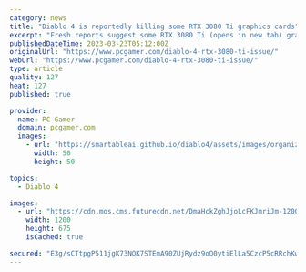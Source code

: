 ```yaml
---
category: news
title: "Diablo 4 is reportedly killing some RTX 3080 Ti graphics cards"
excerpt: "Fresh reports suggest some RTX 3080 Ti (opens in new tab) graphics cards are running horribly, or even dying, while playing the Diablo 4 closed beta over the weekend. It appears that most of the users ..."
publishedDateTime: 2023-03-23T05:12:00Z
originalUrl: "https://www.pcgamer.com/diablo-4-rtx-3080-ti-issue/"
webUrl: "https://www.pcgamer.com/diablo-4-rtx-3080-ti-issue/"
type: article
quality: 127
heat: 127
published: true

provider:
  name: PC Gamer
  domain: pcgamer.com
  images:
    - url: "https://smartableai.github.io/diablo4/assets/images/organizations/pcgamer.com-50x50.jpg"
      width: 50
      height: 50

topics:
  - Diablo 4

images:
  - url: "https://cdn.mos.cms.futurecdn.net/DmaHckZghJjoLcFKJmriJm-1200-80.jpg"
    width: 1200
    height: 675
    isCached: true

secured: "E3g/sCTtpgP511jgK73NQK7STEmA90ZUjRydz9oQ0ytiElLa5CzcP5cRRchKwh5kancvYnbUcBN8iAMOnuKHr33+zV16O7ILXJQLIA0CUKNDWoXy0inwkAYs6litdaLfG+0uUdmZiR/lrGyairtLgcd5sG6a9OfaPvLwE+n1ugmzFnvXURxsa1nS6KLDVKFiH7PY8IwkM9ygzzJ9HZjOJX/rsqLysIpOSxSBmIh3YCiZEzu8ngQVzp74f508ZQOgz9zgkgwrBAibqqYbDbKJl900SMlGBQvq+zeppkbcUSxsIhpo0wudT24OWdTg3TpVlht8UkAo9g+13PhFVxWyQIHy/p/0Rk29HPM5QXJkOYY=;AjkeN7ywCpIVWUsYy9AcTw=="
---
```


